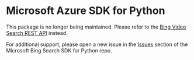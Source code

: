# Microsoft Azure SDK for Python

This package is no longer being maintained. Please refer to the [Bing Video Search REST API](https://learn.microsoft.com/bing/search-apis/bing-video-search/quickstarts/rest/python) instead.

For additional support, please open a new issue in the [Issues](https://github.com/microsoft/bing-search-sdk-for-python/issues) section of the Microsoft Bing Search SDK for Python repo.
